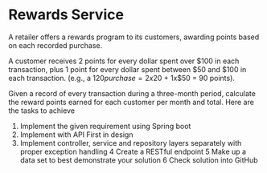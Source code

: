 Rewards Service
===============================

A retailer offers a rewards program to its customers, awarding points based on each recorded purchase.

A customer receives 2 points for every dollar spent over $100 in each transaction, plus 1 point for every dollar spent between $50 and $100 in each transaction.
(e.g., a $120 purchase = 2x$20 + 1x$50 = 90 points).

Given a record of every transaction during a three-month period, calculate the reward points earned for each customer per month and total.
Here are the tasks to achieve
1. Implement the given requirement using Spring boot
2. Implement with API First in design
3. Implement controller, service and repository layers separately with proper exception handling
   4 Create a RESTful endpoint
   5 Make up a data set to best demonstrate your solution
   6 Check solution into GitHub
